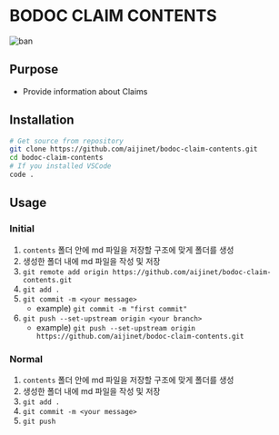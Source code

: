 # BODOC CLAIM CONTENTS
![ban](https://github.com/aijinet/bodoc-claim-contents/workflows/ban/badge.svg?branch=master)

## Purpose

   - Provide information about Claims

## Installation

```bash
# Get source from repository
git clone https://github.com/aijinet/bodoc-claim-contents.git
cd bodoc-claim-contents
# If you installed VSCode
code .
```

## Usage
### Initial
1. `contents` 폴더 안에 md 파일을 저장할 구조에 맞게 폴더를 생성
2. 생성한 폴더 내에 md 파일을 작성 및 저장
3. `git remote add origin https://github.com/aijinet/bodoc-claim-contents.git`
4. `git add .`
5. `git commit -m <your message>`
   - example) `git commit -m "first commit"`
6. `git push --set-upstream origin <your branch>`
   - example) `git push --set-upstream origin https://github.com/aijinet/bodoc-claim-contents.git`

### Normal
1. `contents` 폴더 안에 md 파일을 저장할 구조에 맞게 폴더를 생성
2. 생성한 폴더 내에 md 파일을 작성 및 저장
3. `git add .`
4. `git commit -m <your message>`
5. `git push`